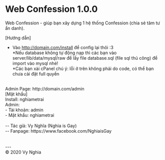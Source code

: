 # Web Confession 1.0.0
Web Confession - giúp bạn xây dựng 1 hệ thống Confession (chia sẻ tâm tư ẩn danh).

[Hướng dẫn]
- Vào http://domain.com/install để config lại thôi :3<br>
*Nếu database không tự động nạp thì các bạn vào server/lib/data/mysql/raw để lấy file database.sql (file sql thủ công) để import vào mysql nhé!<br>
*Các bạn xài cPanel chú ý: lỗi ở trên không phải do code, có thể bạn chưa cài đặt full quyền<br> 
<br>
Admin Page: http://domain.com/admin
<br>
[Mật khẩu]<br>
Install: nghiametrai<br>
Admin:<br>
- Tài khoản: admin<br>
- Mật khẩu: nghiametrai<br><br>
-- Tác giả: Vy Nghĩa (Nghia is Gay)<br>
-- Fanpage: https://www.facebook.com/NghiaisGay<br>
<br>
<br>
---<br>
© 2020 Vy Nghia
